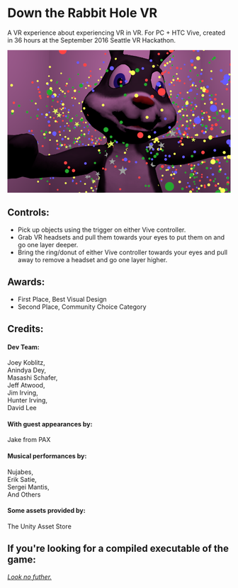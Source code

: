 # Down the Rabbit Hole VR

A VR experience about experiencing VR in VR. For PC + HTC Vive, created in 36 hours at the September 2016 Seattle VR Hackathon.

![Screenshot](bun.png "Image")

Controls:
----------------
* Pick up objects using the trigger on either Vive controller.  
* Grab VR headsets and pull them towards your eyes to put them on and go one layer deeper.  
* Bring the ring/donut of either Vive controller towards your eyes and pull away to remove a headset and go one layer higher.  

Awards:
----------------
* First Place, Best Visual Design
* Second Place, Community Choice Category

Credits:
----------------
#### Dev Team:  
  Joey Koblitz,  
  Anindya Dey,  
  Masashi Schafer,  
  Jeff Atwood,  
  Jim Irving,  
  Hunter Irving,  
  David Lee  
  
#### With guest appearances by:  
  Jake from PAX
  
#### Musical performances by:  
  Nujabes,  
  Erik Satie,  
  Sergei Mantis,  
  And Others  
  
#### Some assets provided by:  
  The Unity Asset Store

If you're looking for a compiled executable of the game:
----------------
  *[Look no futher.](https://drive.google.com/file/d/0B1fOxfGxRccTQXdMSWl3MmE2ckU/view?usp=sharing)*

